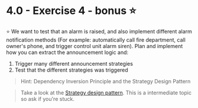 # 4.0 - Exercise 4 - bonus :star:

:star: We want to test that an alarm is raised, and also implement different alarm notification methods (For example: automatically call fire department, call owner's phone, and trigger control unit alarm siren). Plan and implement how you can extract the announcement logic and:
  1. Trigger many different announcement strategies
  2. Test that the different strategies was triggered

> Hint: Dependency Inversion Principle and the Strategy Design Pattern

> Take a look at the [Strategy design pattern](https://en.wikipedia.org/wiki/Strategy_pattern). This is a intermediate topic so ask if you're stuck.
